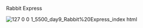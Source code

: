 Rabbit Express

![127 0 0 1_5500_day9_Rabbit%20Express_index html](https://github.com/user-attachments/assets/99b3935c-59a0-47df-a8f3-1ed566cc74f0)
